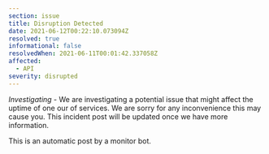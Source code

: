 ```yaml
---
section: issue
title: Disruption Detected
date: 2021-06-12T00:22:10.073094Z
resolved: true
informational: false
resolvedWhen: 2021-06-11T00:01:42.337058Z
affected:
  - API
severity: disrupted
---
```

*Investigating* - We are investigating a potential issue that might affect the uptime of one our of services. We are sorry for any inconvenience this may cause you. This incident post will be updated once we have more information.

This is an automatic post by a monitor bot.
        